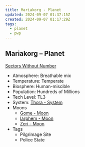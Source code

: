 ```yaml
---
title: Mariakorg - Planet
updated: 2024-09-07 01:37:15Z
created: 2024-09-07 01:17:29Z
tags:
  - planet
  - pwp
---
```


## Mariakorg &ndash; Planet

[Sectors Without Number](https://sectorswithoutnumber.com/sector/bfDcBzTtgpeyLUfwzjio/planet/BD0Hkwj6ceoJ4T3oqOtZ)

- Atmosphere: Breathable mix
- Temperature: Temperate
- Biosphere: Human-miscible
- Population: Hundreds of Millions
- Tech Level: TL3
- System: [Thora - System](Thora%20-%20System.md)
- Moons
   - [Gome - Moon](Gome%20-%20Moon.md)
   - [Iarphem - Moon](Iarphem%20-%20Moon.md)
   - [Zeri - Moon](Zeri%20-%20Moon.md)
- Tags
   - Pilgrimage Site
   - Police State

